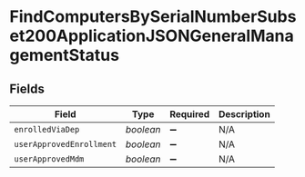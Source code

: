 # FindComputersBySerialNumberSubset200ApplicationJSONGeneralManagementStatus


## Fields

| Field                    | Type                     | Required                 | Description              |
| ------------------------ | ------------------------ | ------------------------ | ------------------------ |
| `enrolledViaDep`         | *boolean*                | :heavy_minus_sign:       | N/A                      |
| `userApprovedEnrollment` | *boolean*                | :heavy_minus_sign:       | N/A                      |
| `userApprovedMdm`        | *boolean*                | :heavy_minus_sign:       | N/A                      |